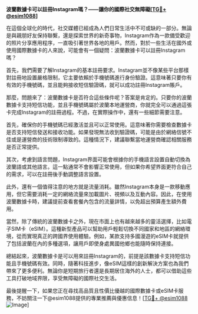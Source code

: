 **波蘭數據卡可以註冊Instagram嗎？——讓你的國際社交無障礙[[TG💪+ @esim1088](https://t.me/s/esim1088)]**

在這個全球化的時代，社交媒體已經成為人們日常生活中不可或缺的一部分。無論是與親朋好友保持聯繫，還是探索世界的新奇事物，Instagram作為一款備受歡迎的照片分享應用程序，一直吸引著世界各地的用戶。然而，對於一些生活在國外或使用國際數據卡的人來說，可能會有一個疑問：波蘭數據卡可以註冊Instagram嗎？

首先，我們需要了解Instagram的基本註冊要求。Instagram並不像某些平台那樣對註冊地設置嚴格限制，它主要依賴於手機號碼進行身份驗證。這意味著只要你有有效的手機號碼，並且能夠接收短信驗證碼，就可以成功註冊Instagram賬戶。

那麼，問題來了：波蘭數據卡是否符合這些條件呢？答案是肯定的。只要你的波蘭數據卡支持短信功能，並且手機號碼屬於波蘭本地運營商，你就完全可以通過這張卡完成Instagram的註冊過程。不過，在實際操作中，還有一些細節需要注意。

首先，確保你的手機號碼已經激活並且可以正常使用。這意味著你需要檢查數據卡是否支持短信發送和接收功能。如果發現無法收到驗證碼，可能是由於網絡信號不佳或是運營商的技術限制導致的。這種情況下，建議聯繫當地運營商確認相關服務是否正常提供。

其次，考慮到語言問題，Instagram界面可能會根據你的手機語言設置自動切換為波蘭語或其他語言。這一點通常不會影響正常使用，但如果你希望界面更符合自己的需求，可以在註冊後手動調整語言設置。

此外，還有一個值得注意的地方就是流量消耗。雖然Instagram本身是一款移動應用，但它需要消耗一定的網絡流量來加載圖片、視頻以及互動內容。因此，在使用波蘭數據卡時，建議提前查看套餐內包含的流量詳情，以免超出預算產生額外費用。

當然，除了傳統的波蘭數據卡之外，現在市面上也有越來越多的靈活選擇，比如電子SIM卡（eSIM）。這種新型產品可以幫助用戶輕鬆切換不同國家和地區的網絡環境，從而實現真正的跨國界使用體驗。例如，某款支持多國漫遊的eSIM卡就提供了包括波蘭在內的多種選項，讓用戶即使身處異國他鄉也能隨時保持連接。

總結起來，波蘭數據卡是可以用來註冊Instagram的，前提是該數據卡支持短信功能且手機號碼有效。同時，隨著科技進步，像eSIM這樣的創新解決方案也為我們帶來了更多便利。無論你是短期旅行者還是長期居住海外的人士，都可以借助這些工具打破地域界限，享受無障礙的國際社交生活。

最後提醒一下，如果您正在尋找高品質且性價比優越的國際數據卡或eSIM卡服務，不妨關注一下@esim1088提供的專業推薦與優惠信息！[[TG💪+ @esim1088](https://t.me/s/esim1088) ![Image](https://i.postimg.cc/4NQfJmqS/Snipaste-2025-05-13-00-14-12.png)]